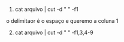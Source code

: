 1. cat arquivo | cut -d " " -f1

o delimitaor é o espaço e queremo a coluna 1

2. cat arquivo | cut -d " " -f1,3,4-9

